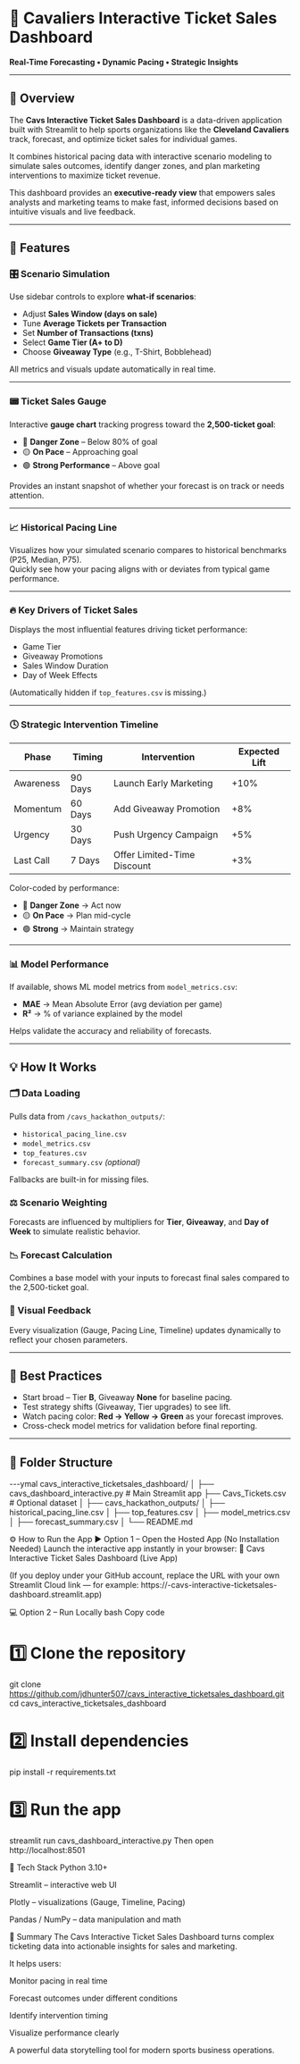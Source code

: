 # 🏀 Cavaliers Interactive Ticket Sales Dashboard  
**Real-Time Forecasting • Dynamic Pacing • Strategic Insights**

---

## 📖 Overview  
The **Cavs Interactive Ticket Sales Dashboard** is a data-driven application built with Streamlit to help sports organizations like the **Cleveland Cavaliers** track, forecast, and optimize ticket sales for individual games.  

It combines historical pacing data with interactive scenario modeling to simulate sales outcomes, identify danger zones, and plan marketing interventions to maximize ticket revenue.  

This dashboard provides an **executive-ready view** that empowers sales analysts and marketing teams to make fast, informed decisions based on intuitive visuals and live feedback.

---

## 🚀 Features  

### 🎛️ Scenario Simulation  
Use sidebar controls to explore **what-if scenarios**:
- Adjust **Sales Window (days on sale)**
- Tune **Average Tickets per Transaction**
- Set **Number of Transactions (txns)**
- Select **Game Tier (A+ to D)**
- Choose **Giveaway Type** (e.g., T-Shirt, Bobblehead)

All metrics and visuals update automatically in real time.

---

### 📟 Ticket Sales Gauge  
Interactive **gauge chart** tracking progress toward the **2,500-ticket goal**:
- 🔴 **Danger Zone** – Below 80% of goal  
- 🟡 **On Pace** – Approaching goal  
- 🟢 **Strong Performance** – Above goal  

Provides an instant snapshot of whether your forecast is on track or needs attention.

---

### 📈 Historical Pacing Line  
Visualizes how your simulated scenario compares to historical benchmarks (P25, Median, P75).  
Quickly see how your pacing aligns with or deviates from typical game performance.

---

### 🔥 Key Drivers of Ticket Sales  
Displays the most influential features driving ticket performance:  
- Game Tier  
- Giveaway Promotions  
- Sales Window Duration  
- Day of Week Effects  

(Automatically hidden if `top_features.csv` is missing.)

---

### 🕓 Strategic Intervention Timeline  

| Phase | Timing | Intervention | Expected Lift |
|--------|---------|---------------|----------------|
| Awareness | 90 Days | Launch Early Marketing | +10% |
| Momentum | 60 Days | Add Giveaway Promotion | +8% |
| Urgency | 30 Days | Push Urgency Campaign | +5% |
| Last Call | 7 Days | Offer Limited-Time Discount | +3% |

Color-coded by performance:
- 🔴 **Danger Zone** → Act now  
- 🟡 **On Pace** → Plan mid-cycle  
- 🟢 **Strong** → Maintain strategy  

---

### 📊 Model Performance  
If available, shows ML model metrics from `model_metrics.csv`:  
- **MAE** → Mean Absolute Error (avg deviation per game)  
- **R²** → % of variance explained by the model  

Helps validate the accuracy and reliability of forecasts.

---

## 💡 How It Works  

### 🗂 Data Loading  
Pulls data from `/cavs_hackathon_outputs/`:  
- `historical_pacing_line.csv`  
- `model_metrics.csv`  
- `top_features.csv`  
- `forecast_summary.csv` *(optional)*  

Fallbacks are built-in for missing files.

### ⚖️ Scenario Weighting  
Forecasts are influenced by multipliers for **Tier**, **Giveaway**, and **Day of Week** to simulate realistic behavior.

### 📉 Forecast Calculation  
Combines a base model with your inputs to forecast final sales compared to the 2,500-ticket goal.

### 🧭 Visual Feedback  
Every visualization (Gauge, Pacing Line, Timeline) updates dynamically to reflect your chosen parameters.

---

## 🧠 Best Practices  

- Start broad – Tier **B**, Giveaway **None** for baseline pacing.  
- Test strategy shifts (Giveaway, Tier upgrades) to see lift.  
- Watch pacing color: **Red → Yellow → Green** as your forecast improves.  
- Cross-check model metrics for validation before final reporting.

---

## 🧩 Folder Structure  

---ymal
cavs_interactive_ticketsales_dashboard/
│
├── cavs_dashboard_interactive.py     # Main Streamlit app
├── Cavs_Tickets.csv                  # Optional dataset
│
├── cavs_hackathon_outputs/
│   ├── historical_pacing_line.csv
│   ├── top_features.csv
│   ├── model_metrics.csv
│   ├── forecast_summary.csv
│
└── README.md


⚙️ How to Run the App
▶️ Option 1 – Open the Hosted App (No Installation Needed)
Launch the interactive app instantly in your browser:
🔗 Cavs Interactive Ticket Sales Dashboard (Live App)

(If you deploy under your GitHub account, replace the URL with your own Streamlit Cloud link — for example: https://<your-username>-cavs-interactive-ticketsales-dashboard.streamlit.app)

💻 Option 2 – Run Locally
bash
Copy code
# 1️⃣ Clone the repository
git clone https://github.com/jdhunter507/cavs_interactive_ticketsales_dashboard.git
cd cavs_interactive_ticketsales_dashboard

# 2️⃣ Install dependencies
pip install -r requirements.txt

# 3️⃣ Run the app
streamlit run cavs_dashboard_interactive.py
Then open http://localhost:8501

🧠 Tech Stack
Python 3.10+

Streamlit – interactive web UI

Plotly – visualizations (Gauge, Timeline, Pacing)

Pandas / NumPy – data manipulation and math

🏁 Summary
The Cavs Interactive Ticket Sales Dashboard turns complex ticketing data into actionable insights for sales and marketing.

It helps users:

Monitor pacing in real time

Forecast outcomes under different conditions

Identify intervention timing

Visualize performance clearly

A powerful data storytelling tool for modern sports business operations.
